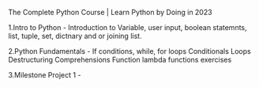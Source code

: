 The Complete Python Course | Learn Python by Doing in 2023

1.Intro to Python - Introduction to Variable, user input, boolean statemnts, list, tuple, set, dictnary and or joining list.

2.Python Fundamentals - If conditions, while, for loops Conditionals Loops Destructuring Comprehensions Function lambda functions exercises

3.Milestone Project 1 -